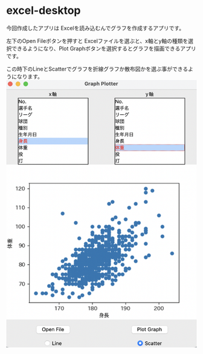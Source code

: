 # excel-desktop
今回作成したアプリは Excelを読み込むんでグラフを作成するアプリです。


左下のOpen Fileボタンを押すと Excelファイルを選ぶと、x軸とy軸の種類を選択できるようになり、Plot Graphボタンを選択するとグラフを描画できるアプリです。

この時下のLineとScatterでグラフを折線グラフか散布図かを選ぶ事ができるようになります。
![アプリの操作画面](https://github.com/konPlantPG/excel-desktop/blob/master/excel_graph_app.png)
